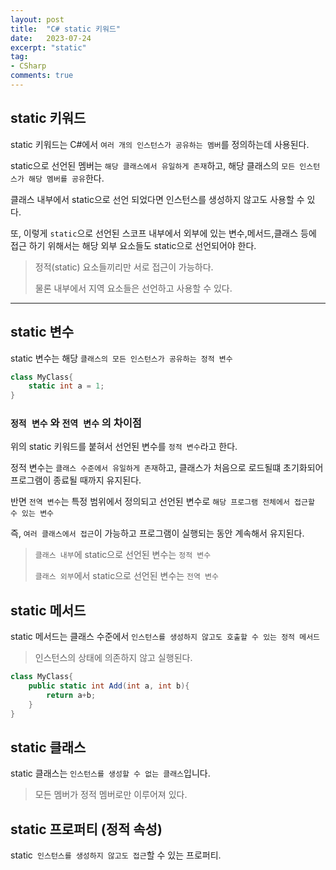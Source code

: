 ```yaml
---
layout: post
title:  "C# static 키워드"
date:   2023-07-24
excerpt: "static"
tag:
- CSharp
comments: true
---
```



## static 키워드

static 키워드는 C#에서 `여러 개의 인스턴스가 공유하는 멤버`를 정의하는데 사용된다.

static으로 선언된 멤버는 `해당 클래스에서 유일하게 존재`하고, 해당 클래스의 `모든 인스턴스가 해당 멤버를 공유`한다.

클래스 내부에서 static으로 선언 되었다면 인스턴스를 생성하지 않고도 사용할 수 있다.

또, 이렇게 `static`으로 선언된 스코프 내부에서 외부에 있는 변수,메서드,클래스 등에 접근 하기 위해서는 해당 외부 요소들도 static으로 선언되어야 한다. 

> 정적(static) 요소들끼리만 서로 접근이 가능하다.
>
> 물론 내부에서 지역 요소들은 선언하고 사용할 수 있다.

<hr />

## static 변수

static 변수는 해당 `클래스의 모든 인스턴스가 공유하는 정적 변수`
```c#
class MyClass{
    static int a = 1;
}
```

### `정적 변수`  와 `전역 변수` 의 차이점

위의 static 키워드를 붙혀서 선언된 변수를 `정적 변수`라고 한다.

정적 변수는 `클래스 수준에서 유일하게 존재`하고, 클래스가 처음으로 로드될떄 초기화되어 프로그램이 종료될 때까지 유지된다.

반면 `전역 변수`는 특정 범위에서 정의되고 선언된 변수로 `해당 프로그램 전체에서 접근할 수 있는 변수`

즉, `여러 클래스에서 접근`이 가능하고 프로그램이 실행되는 동안 계속해서 유지된다.

> `클래스 내부`에 static으로 선언된 변수는 `정적 변수`
> 
> `클래스 외부`에서 static으로 선언된 변수는 `전역 변수`

## static 메서드

static 메서드는 클래스 수준에서 `인스턴스를 생성하지 않고도 호출할 수 있는 정적 메서드`

> 인스턴스의 상태에 의존하지 않고 실행된다.

```c#
class MyClass{
    public static int Add(int a, int b){
        return a+b;
    }
}
```

## static 클래스

static 클래스는 `인스턴스를 생성할 수 없는 클래스`입니다.

> 모든 멤버가 정적 멤버로만 이루어져 있다.


## static 프로퍼티 (정적 속성)

static` 인스턴스를 생성하지 않고도 접근`할 수 있는 프로퍼티.